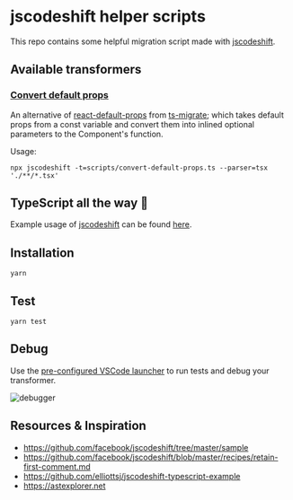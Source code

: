 # jscodeshift helper scripts

This repo contains some helpful migration script made with [jscodeshift](https://github.com/facebook/jscodeshift).

## Available transformers

### [Convert default props](./scripts/convert-default-props.ts)

An alternative of [react-default-props](https://github.com/airbnb/ts-migrate/blob/master/packages/ts-migrate-plugins/src/plugins/react-default-props.ts) from [ts-migrate](https://github.com/airbnb/ts-migrate); which takes default props from a const variable and convert them into inlined optional parameters to the Component's function.

Usage:

```shell
npx jscodeshift -t=scripts/convert-default-props.ts --parser=tsx './**/*.tsx'
```

## TypeScript all the way 🚀

Example usage of [jscodeshift](https://github.com/facebook/jscodeshift) can be found [here](https://github.com/chimurai/jscodeshift-typescript-example).

## Installation

```shell
yarn
```

## Test

```shell
yarn test
```

## Debug

Use the [pre-configured VSCode launcher](https://github.com/chimurai/jscodeshift-typescript-example/blob/main/.vscode/launch.json) to run tests and debug your transformer.

![debugger](https://raw.githubusercontent.com/chimurai/jscodeshift-typescript-example/main/docs/debugger.gif)

## Resources & Inspiration

- https://github.com/facebook/jscodeshift/tree/master/sample
- https://github.com/facebook/jscodeshift/blob/master/recipes/retain-first-comment.md
- https://github.com/elliottsj/jscodeshift-typescript-example
- https://astexplorer.net

